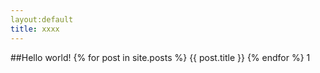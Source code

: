 ```yaml
---
layout:default
title: xxxx
---
```


##Hello world!
{% for post in site.posts %}
    {{ post.title }}
{% endfor %}
1